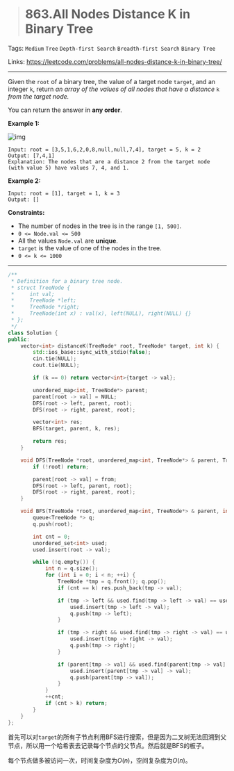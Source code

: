 > # 863.All Nodes Distance K in Binary Tree

Tags: `Medium` `Tree` `Depth-first Search` `Breadth-first Search` `Binary Tree`

Links: https://leetcode.com/problems/all-nodes-distance-k-in-binary-tree/

------

Given the `root` of a binary tree, the value of a target node `target`, and an integer `k`, return *an array of the values of all nodes that have a distance* `k` *from the target node.*

You can return the answer in **any order**.

**Example 1:**

![img](https://s3-lc-upload.s3.amazonaws.com/uploads/2018/06/28/sketch0.png)

```
Input: root = [3,5,1,6,2,0,8,null,null,7,4], target = 5, k = 2
Output: [7,4,1]
Explanation: The nodes that are a distance 2 from the target node (with value 5) have values 7, 4, and 1.
```

**Example 2:**

```
Input: root = [1], target = 1, k = 3
Output: []
```

**Constraints:**

- The number of nodes in the tree is in the range `[1, 500]`.
- `0 <= Node.val <= 500`
- All the values `Node.val` are **unique**.
- `target` is the value of one of the nodes in the tree.
- `0 <= k <= 1000`

------

```c++
/**
 * Definition for a binary tree node.
 * struct TreeNode {
 *     int val;
 *     TreeNode *left;
 *     TreeNode *right;
 *     TreeNode(int x) : val(x), left(NULL), right(NULL) {}
 * };
 */
class Solution {
public:
    vector<int> distanceK(TreeNode* root, TreeNode* target, int k) {
        std::ios_base::sync_with_stdio(false);
    	cin.tie(NULL);
    	cout.tie(NULL);

    	if (k == 0) return vector<int>{target -> val};

        unordered_map<int, TreeNode*> parent;
        parent[root -> val] = NULL;
        DFS(root -> left, parent, root);
        DFS(root -> right, parent, root);

        vector<int> res;
        BFS(target, parent, k, res);

        return res;
    }

    void DFS(TreeNode *root, unordered_map<int, TreeNode*> & parent, TreeNode* from) {
    	if (!root) return;

    	parent[root -> val] = from;
    	DFS(root -> left, parent, root);
    	DFS(root -> right, parent, root);
    }

    void BFS(TreeNode *root, unordered_map<int, TreeNode*> & parent, int k, vector<int> & res) {
    	queue<TreeNode *> q;
    	q.push(root);

    	int cnt = 0;
    	unordered_set<int> used;
    	used.insert(root -> val);

    	while (!q.empty()) {
    		int n = q.size();
    		for (int i = 0; i < n; ++i) {
    			TreeNode *tmp = q.front(); q.pop();
    			if (cnt == k) res.push_back(tmp -> val);

    			if (tmp -> left && used.find(tmp -> left -> val) == used.end()) {
    				used.insert(tmp -> left -> val);
    				q.push(tmp -> left);
    			}

    			if (tmp -> right && used.find(tmp -> right -> val) == used.end()) {
    				used.insert(tmp -> right -> val);
    				q.push(tmp -> right);
    			}

    			if (parent[tmp -> val] && used.find(parent[tmp -> val] -> val) == used.end()) {
    				used.insert(parent[tmp -> val] -> val);
    				q.push(parent[tmp -> val]);
    			}
    		}
            ++cnt;
    		if (cnt > k) return;
    	}
    }
};
```

首先可以对`target`的所有子节点利用BFS进行搜索，但是因为二叉树无法回溯到父节点，所以用一个哈希表去记录每个节点的父节点。然后就是BFS的板子。

每个节点做多被访问一次，时间复杂度为$O(n)$，空间复杂度为$O(n)$。

























